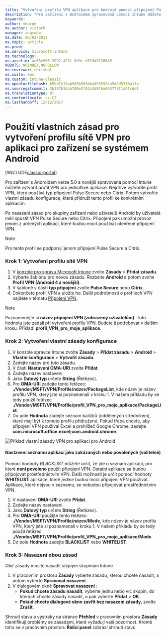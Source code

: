 ```yaml
---
title: "Vytvoření profilu VPN aplikace pro Android pomocí připojení Pulse Secure"
description: "Pro zařízení s Androidem spravovaná pomocí Intune můžete vytvořit profil VPN pro aplikaci."
keywords: 
author: vhorne
ms.author: victorh
manager: angrobe
ms.date: 06/03/2017
ms.topic: article
ms.prod: 
ms.service: microsoft-intune
ms.technology: 
ms.assetid: ac65e906-3922-429f-8d9c-d313d3126645
ROBOTS: NOINDEX,NOFOLLOW
ms.reviewer: chrisbal
ms.suite: ems
ms.custom: intune-classic
ms.openlocfilehash: 65bd7e15a49d5b563b6a095593ca5d8d5316a1fa
ms.sourcegitcommit: 3b397b1dcb780e2f82a3d8fba693773f1a9fcde1
ms.translationtype: HT
ms.contentlocale: cs-CZ
ms.lasthandoff: 12/12/2017
---
```

# <a name="use-a-custom-policy-to-create-a-per-app-vpn-profile-for-android-devices"></a>Použití vlastních zásad pro vytvoření profilu sítě VPN pro aplikaci pro zařízení se systémem Android

[!INCLUDE[classic-portal](../includes/classic-portal.md)]

Pro zařízení s Androidem verze 5.0 a novější spravovaná pomocí Intune můžete vytvořit profil VPN pro jednotlivé aplikace. Nejdříve vytvoříte profil VPN, který používá typ připojení Pulse Secure nebo Citrix. Potom vytvoříte vlastní zásadu konfigurace, která přidruží tento profil ke konkrétním aplikacím. 

Po nasazení zásad pro skupiny zařízení nebo uživatelů Android by uživatelé měli spustit VPN Pulse Secure nebo Citrix. Připojení pak umožní provoz jenom z určených aplikací, které budou moct používat otevřené připojení VPN.

> [!NOTE]
>
> Pro tento profil se podporují jenom připojení Pulse Secure a Citrix.


### <a name="step-1-create-a-vpn-profile"></a>Krok 1: Vytvoření profilu sítě VPN

1. V [konzole pro správu Microsoft Intune](https://manage.microsoft.com) zvolte **Zásady** > **Přidat zásadu**.
2. Vyberte šablonu pro novou zásadu. Rozbalte **Android** a potom zvolte **Profil VPN (Android 4 a novější)**.
3. V šabloně v části **typ připojení** zvolte **Pulse Secure** nebo **Citrix**.
4. Dokončete profil VPN a uložte ho. Další podrobnosti o profilech VPN najdete v tématu [Připojení VPN](../deploy-use/vpn-connections-in-microsoft-intune.md).

> [!NOTE]
>
> Poznamenejte si **název připojení VPN (zobrazený uživatelům)**. Tuto hodnotu jste zadali při vytvoření profilu VPN. Budete ji potřebovat v dalším kroku. Příklad: **profil_VPN_pro_moje_aplikace**.

### <a name="step-2-create-a-custom-configuration-policy"></a>Krok 2: Vytvoření vlastní zásady konfigurace

   1. V konzole správce Intune zvolte **Zásady** > **Přidat zásadu** > **Android** > **Vlastní konfigurace** > **Vytvořit zásadu**.
   2. Zadejte název pro tuto zásadu.
   3. V části **Nastavení OMA-URI** zvolte **Přidat**.
   4. Zadejte název nastavení.
   5. Jako **Datový typ** určete **String** (Řetězec).
   6. Pro **OMA-URI** zadejte tento řetězec: **./Vendor/MSFT/VPN/Profile/*název*/PackageList**, kde *název* je název profilu VPN, který jste si poznamenali v kroku 1. V našem příkladu by se tedy použil řetězec **./Vendor/MSFT/VPN/Profile/profil_VPN_pro_moje_aplikace/PackageList**.
   7.   Do pole **Hodnota** zadejte seznam balíčků (oddělených středníkem), které mají být k tomuto profilu přidružené. Pokud třeba chcete, aby připojení VPN používal Excel a prohlížeč Google Chrome, zadejte **com.microsoft.office.excel;com.android.chrome**.

![Příklad vlastní zásady VPN pro aplikaci pro Android](./media/android_per_app_vpn_oma_uri.png)

#### <a name="set-your-app-list-to-blacklist-or-whitelist-optional"></a>Nastavení seznamu aplikací jako zakázaných nebo povolených (volitelné)
  Pomocí hodnoty *BLACKLIST* můžete určit, že jde o seznam aplikací, pro které **není povoleno** použít připojení VPN. Ostatní aplikace se budou připojovat prostřednictvím VPN.
Další možností je určit pomocí hodnoty **WHITELIST** aplikace, které *jediné* budou moci připojení VPN používat. Aplikace, které nejsou v seznamu, se nebudou připojovat prostřednictvím VPN.
  1.    V nastavení **OMA-URI** zvolte **Přidat**.
  2.    Zadejte název nastavení.
  3.    Jako **Datový typ** určete **String** (Řetězec).
  4.    Pro **OMA-URI** použijte tento řetězec: **./Vendor/MSFT/VPN/Profile/*název*/Mode**, kde *název* je název profilu VPN, který jste si poznamenali v kroku 1. V našem příkladu by se tedy použil řetězec **./Vendor/MSFT/VPN/Profile/profil_VPN_pro_moje_aplikace/Mode**.
  5.    Do pole **Hodnota** zadejte **BLACKLIST** nebo **WHITELIST**.



### <a name="step-3-deploy-both-policies"></a>Krok 3: Nasazení obou zásad

*Obě* zásady musíte nasadit *stejným* skupinám Intune.

1.  V pracovním prostoru **Zásady** vyberte zásadu, kterou chcete nasadit, a potom vyberte **Spravovat nasazení**.
2.  V dialogovém okně **Spravovat nasazení** :
    -   **Pokud chcete zásadu nasadit**, vyberte jednu nebo víc skupin, do kterých chcete zásady nasadit, a pak vyberte **Přidat** > **OK**.
    -   **Pokud chcete dialogové okno zavřít bez nasazení zásady**, zvolte **Zrušit**.

Shrnutí stavu a výstrahy na stránce **Přehled** v pracovním prostoru **Zásady** identifikují problémy se zásadami, které vyžadují vaši pozornost. Kromě toho se v pracovním prostoru **Řídicí panel** zobrazí shrnutí stavu.
